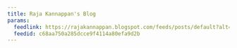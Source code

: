 ```yaml
---
title: Raja Kannappan's Blog
params:
  feedlink: https://rajakannappan.blogspot.com/feeds/posts/default?alt=rss
  feedid: c68aa750a285dcce9f4114a80efa9d2b
---
```

